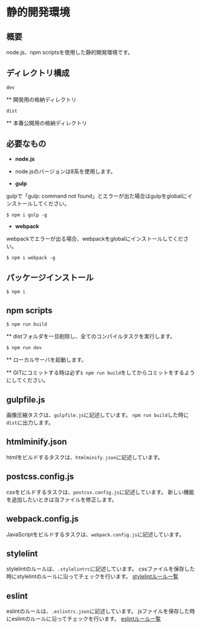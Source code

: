 # 静的開発環境
## 概要
node.js、npm scriptsを使用した静的開発環境です。


## ディレクトリ構成
```
dev
```
** 開発用の格納ディレクトリ

```
dist
```
** 本番公開用の格納ディレクトリ


## 必要なもの
* **node.js**
* node.jsのバージョンは8系を使用します。

* **gulp**

gulpで「gulp: command not found」とエラーが出た場合はgulpをglobalにインストールしてください。
```
$ npm i gulp -g
```

* **webpack**

webpackでエラーが出る場合、webpackをglobalにインストールしてください。
```
$ npm i webpack -g
```


## パッケージインストール
```
$ npm i
```


## npm scripts
```
$ npm run build
```
** distフォルダを一旦削除し、全てのコンパイルタスクを実行します。

```
$ npm run dev
```
** ローカルサーバを起動します。

** GITにコミットする時は必ず`$ npm run build`をしてからコミットをするようにしてください。


## gulpfile.js
画像圧縮タスクは、`gulpfile.js`に記述しています。
`npm run build`した時に`dist`に出力します。


## htmlminify.json
htmlをビルドするタスクは、`htmlminify.json`に記述しています。


## postcss.config.js
cssをビルドするタスクは、`postcss.config.js`に記述しています。
新しい機能を追加したいときは当ファイルを修正します。


## webpack.config.js
JavaScriptをビルドするタスクは、`webpack.config.js`に記述しています。


## stylelint
stylelintのルールは、`.stylelintrc`に記述しています。
cssファイルを保存した時にstylelintのルールに沿ってチェックを行います。
[stylelintルール一覧](https://github.com/stylelint/stylelint-config-standard)


## eslint
eslintのルールは、`.eslintrc.json`に記述しています。
jsファイルを保存した時にeslintのルールに沿ってチェックを行います。
[eslintルール一覧](https://eslint.org/docs/rules/)
